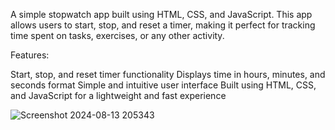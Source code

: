 A simple stopwatch app built using HTML, CSS, and JavaScript. This app allows users to start, stop, and reset a timer, making it perfect for tracking time spent on tasks, exercises, or any other activity.

Features:

Start, stop, and reset timer functionality
Displays time in hours, minutes, and seconds format
Simple and intuitive user interface
Built using HTML, CSS, and JavaScript for a lightweight and fast experience

![Screenshot 2024-08-13 205343](https://github.com/user-attachments/assets/913073a8-a33a-4c45-b105-6b22d39e09e1)

